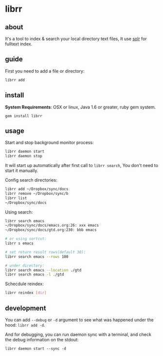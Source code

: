 # librr

## about

It's a tool to index & search your local directory text files,
It use [solr](http://lucene.apache.org/solr/) for fulltext index.

## guide

First you need to add a file or directory:

```sh
librr add
```

## install

**System Requirements**: OSX or linux, Java 1.6 or greater, ruby gem system.

```
gem install librr
```

## usage

Start and stop background monitor process:

```sh
librr daemon start
librr daemon stop
```

It will start up automatically after first call to `librr search`,
You don't need to start it manually.


Config search directories:

```sh
librr add ~/Dropbox/sync/docs
librr remove ~/Dropbox/sync/b
librr list
~/Dropbox/sync/docs
```

Using search:

```sh
librr search emacs
~/Dropbox/sync/docs/emacs.org:26: xxx emacs
~/Dropbox/sync/docs/gtd.org:230: bbb emacs

# or using sortcut:
librr s emacs

# set return result rows(default 30):
librr search emacs --rows 100

# under directory:
librr search emacs --location ./gtd
librr search emacs -l ./gtd
```

Schecdule reindex:

```sh
librr reindex [dir]
```

## development

You can add `--debug` or `-d` argument to see what was happened under the hood: `librr add -d`.

And for debugging, you can run daemon sync with a terminal, and check the debug information on the stdout:

```
librr daemon start --sync -d
```

